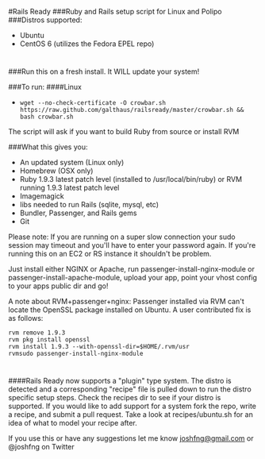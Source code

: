 #Rails Ready
###Ruby and Rails setup script for Linux and Polipo
###Distros supported:
 * Ubuntu
 * CentOS 6 (utilizes the Fedora EPEL repo)

#
###Run this on a fresh install. It WILL update your system!

###To run:
####Linux
  * `wget --no-check-certificate -O crowbar.sh https://raw.github.com/galthaus/railsready/master/crowbar.sh && bash crowbar.sh`

The script will ask if you want to build Ruby from source or install RVM

###What this gives you:
  * An updated system (Linux only)
  * Homebrew (OSX only)
  * Ruby 1.9.3 latest patch level (installed to /usr/local/bin/ruby) or RVM running 1.9.3 latest patch level
  * Imagemagick
  * libs needed to run Rails (sqlite, mysql, etc)
  * Bundler, Passenger, and Rails gems
  * Git

Please note: If you are running on a super slow connection your sudo session may timeout and you'll have to enter your password again. If you're running this on an EC2 or RS instance it shouldn't be problem.

Just install either NGINX or Apache, run passenger-install-nginx-module or passenger-install-apache-module, upload your app, point your vhost config to your apps public dir and go!

A note about RVM+passenger+nginx:
Passenger installed via RVM can't locate the OpenSSL package installed on Ubuntu. A user contributed fix is as follows:

````
rvm remove 1.9.3
rvm pkg install openssl
rvm install 1.9.3 --with-openssl-dir=$HOME/.rvm/usr
rvmsudo passenger-install-nginx-module
````

#
####Rails Ready now supports a "plugin" type system. The distro is detected and a corresponding "recipe" file is pulled down to run the distro specific setup steps. Check the recipes dir to see if your distro is supported. If you would like to add support for a system fork the repo, write a recipe, and submit a pull request. Take a look at recipes/ubuntu.sh for an idea of what to model your recipe after.

If you use this or have any suggestions let me know joshfng@gmail.com or @joshfng on Twitter
